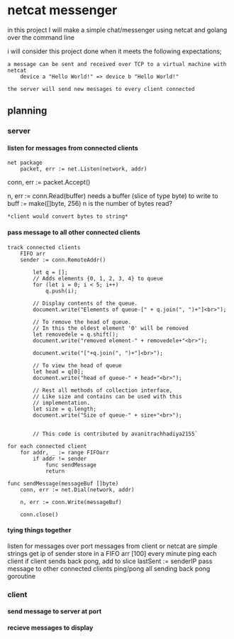 # netcat messenger

in this project I will make a simple chat/messenger using netcat and golang over the command line

i will consider this project done when it meets the following expectations;

    a message can be sent and received over TCP to a virtual machine with netcat
        device a "Hello World!" => device b "Hello World!"

    the server will send new messages to every client connected

## planning

### server

#### listen for messages from connected clients

    net package
        packet, err := net.Listen(network, addr)

   conn, err := packet.Accept()

   n, err := conn.Read(buffer)
        needs a buffer (slice of type byte) to write to
        buff := make([]byte, 256)
        n is the number of bytes read?

    *client would convert bytes to string*

#### pass message to all other connected clients

    track connected clients
        FIFO arr
        sender := conn.RemoteAddr()

            let q = [];
            // Adds elements {0, 1, 2, 3, 4} to queue
            for (let i = 0; i < 5; i++)
                q.push(i);
            
            // Display contents of the queue.
            document.write("Elements of queue-[" + q.join(", ")+"]<br>");
            
            // To remove the head of queue.
            // In this the oldest element '0' will be removed
            let removedele = q.shift();
            document.write("removed element-" + removedele+"<br>");
            
            document.write("["+q.join(", ")+"]<br>");
            
            // To view the head of queue
            let head = q[0];
            document.write("head of queue-" + head+"<br>");
            
            // Rest all methods of collection interface,
            // Like size and contains can be used with this
            // implementation.
            let size = q.length;
            document.write("Size of queue-" + size+"<br>");
            
            
            // This code is contributed by avanitrachhadiya2155`

    for each connected client
        for addr, _ := range FIFOarr
            if addr != sender
                func sendMessage
                return
    
    func sendMessage(messageBuf []byte)
        conn, err := net.Dial(network, addr)

        n, err := conn.Write(messageBuf)

        conn.close()

#### tying things together

listen for messages over port
    messages from client or netcat are simple strings
get ip of sender
    store in a FIFO arr [100]
        every minute ping each client
        if client sends back pong, add to slice
    lastSent := senderIP
pass message to other connected clients
    ping/pong
    all sending back pong
    goroutine


### client

#### send message to server at port

#### recieve messages to display